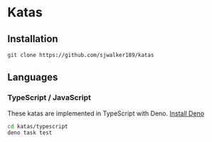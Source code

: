# Katas

## Installation

```bash
git clone https://github.com/sjwalker189/katas
```

## Languages

### TypeScript / JavaScript

These katas are implemented in TypeScript with Deno. [Install Deno](https://docs.deno.com/runtime/getting_started/installation/)

```bash
cd katas/typescript
deno task test
```

